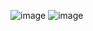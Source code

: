 ![image](https://github.com/user-attachments/assets/41a82af7-1b29-4e3c-98be-caeca72857c3)
![image](https://github.com/user-attachments/assets/c466ad9e-bdb0-4c50-9360-6904524f97a0)

